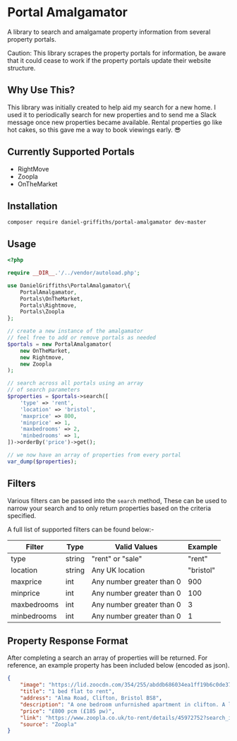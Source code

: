 # Portal Amalgamator

A library to search and amalgamate property information from several property portals. 

Caution: This library scrapes the property portals for information, be aware that it could cease to work if the property portals update their website structure.

## Why Use This?

This library was initially created to help aid my search for a new home. I used it to periodically search for new properties and to send me a 
Slack message once new properties became available. Rental properties go like hot cakes, so this gave me a way to book viewings early. 😎 

## Currently Supported Portals

- RightMove
- Zoopla
- OnTheMarket

## Installation

```
composer require daniel-griffiths/portal-amalgamator dev-master
```

## Usage

```PHP
<?php

require __DIR__.'/../vendor/autoload.php';

use DanielGriffiths\PortalAmalgamator\{
	PortalAmalgamator,
	Portals\OnTheMarket,
	Portals\Rightmove,
	Portals\Zoopla
};

// create a new instance of the amalgamator
// feel free to add or remove portals as needed
$portals = new PortalAmalgamator(
    new OnTheMarket,
    new Rightmove,
    new Zoopla
);

// search across all portals using an array 
// of search parameters
$properties = $portals->search([
	'type' => 'rent',
	'location' => 'bristol',
	'maxprice' => 800,
	'minprice' => 1,
	'maxbedrooms' => 2,
	'minbedrooms' => 1,
])->orderBy('price')->get();

// we now have an array of properties from every portal
var_dump($properties);
```
## Filters

Various filters can be passed into the `search` method, These can be used to narrow your search
and to only return properties based on the criteria specified.

A full list of supported filters can be found below:-

| Filter      | Type   | Valid Values                     | Example   |
|-------------|--------|----------------------------------|-----------|
| type        | string | "rent" or "sale"                 | "rent"    |
| location    | string | Any UK location                  | "bristol" |
| maxprice    | int    | Any number greater than 0        | 900 	  |
| minprice    | int    | Any number greater than 0        | 100       |
| maxbedrooms | int    | Any number greater than 0        | 3         | 
| minbedrooms | int    | Any number greater than 0        | 1         | 

## Property Response Format

After completing a search an array of properties will be returned. For reference, an example property has been included below (encoded as json).

```JSON
{
	"image": "https://lid.zoocdn.com/354/255/abddb686034ea1ff19b6c0de370b8362520a88c2.jpg",
	"title": "1 bed flat to rent",
	"address": "Alma Road, Clifton, Bristol BS8",
	"description": "A one bedroom unfurnished apartment in clifton. A lovely light first floor flat with a large lounge and dining room area. Double bedroom. Separate kitchen with fridge/freezer, cooker and washing machine supplied. Bathroom with shower. Large storage ...",
	"price": "£800 pcm (£185 pw)",
	"link": "https://www.zoopla.co.uk/to-rent/details/45972752?search_identifier=cca03c7417fcf5ebf0b2af63779d4678",
	"source": "Zoopla"
}
```
